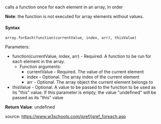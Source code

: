 calls a function once for each element in an array, in order

**Note**: the function is not executed for array elements without values.

#### Syntax

`array.forEach(function(currentValue, index, arr), thisValue)`

Parameters:

- function(currentValue, index, arr)	- Required. A function to be run for each element in the array.
  - Function arguments:
    - currentValue	- Required. The value of the current element
    - index	   - Optional. The array index of the current element
    - arr	- Optional. The array object the current element belongs to
- thisValue	- Optional. A value to be passed to the function to be used as its "this" value.
If this parameter is empty, the value "undefined" will be passed as its "this" value

**Return Value**:	undefined

source: https://www.w3schools.com/jsref/jsref_foreach.asp